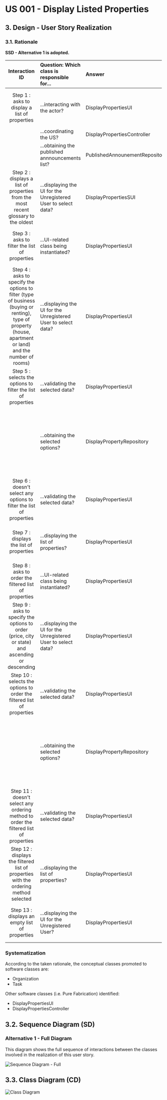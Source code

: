 # US 001 - Display Listed Properties

## 3. Design - User Story Realization

### 3.1. Rationale

**SSD - Alternative 1 is adopted.**

|                                                                       Interaction ID                                                                       | Question: Which class is responsible for...                    | Answer                         | Justification (with patterns)                                                                                                                                                                                                                       |
|:----------------------------------------------------------------------------------------------------------------------------------------------------------:|:---------------------------------------------------------------|:-------------------------------|:----------------------------------------------------------------------------------------------------------------------------------------------------------------------------------------------------------------------------------------------------|
|                                                       Step 1 : asks to display a list of properties                                                        | ...interacting with the actor?                                 | DisplayPropertiesUI            | Pure Fabrication: there is no reason to assign this responsibility to any existing class in the Domain Model. It is a user interface concern.                                                                                                       |
|                                                                                                                                                            | ...coordinating the US?                                        | DisplayPropertiesController    | Controller                                                                                                                                                                                                                                          |
|                                                                                                                                                            | ...obtaining the published annnouncements list?                | PublishedAnnounementRepository | Creator (Rule 1): in the DM one Announcement has just one Property.                                                                                                                                                                                 |
|                                     Step 2 : displays a list of properties from the most recent glossary to the oldest                                     | ...displaying the UI for the Unregistered User to select data? | DisplayPropertiesSUI           | Pure Fabrication: there is no reason to assign this responsibility to any existing class in the Domain Model. It is a user interface concern.                                                                                                       |
|                                                       Step 3 : asks to filter the list of properties                                                       | ...UI-related class being instantiated?                        | DisplayPropertiesUI            | Pure Fabrication: there is no reason to assign this responsibility to any existing class in the Domain Model. It is a user interface concern.                                                                                                       |
| Step 4 : asks to specify the options to filter (type of business (buying or renting), type of property (house, apartment or land) and the number of rooms) | ...displaying the UI for the Unregistered User to select data? | DisplayPropertiesUI            | Pure Fabrication: there is no reason to assign this responsibility to any existing class in the Domain Model. It is a user interface concern.                                                                                                       |
|                                               Step 5 : selects the options to filter the list of properties                                                | ...validating the selected data?                               | DisplayPropertiesUI            | Pure Fabrication: there is no reason to assign this responsibility to any existing class in the Domain Model. It is a user interface concern.                                                                                                       |
|                                                                                                                                                            | ...obtaining the selected options?                             | DisplayPropertyRepository      | IE: The DisplayPropertyRepository interacts with the user interface to obtain the list of properties. Pure Fabrication: there is no reason to assign this responsibility to any existing class in the Domain Model. It is a user interface concern. |
|                                            Step 6 : doesn't select any options to filter the list of properties                                            | ...validating the selected data?                               | DisplayPropertiesUI            | Pure Fabrication: there is no reason to assign this responsibility to any existing class in the Domain Model. It is a user interface concern.                                                                                                       |
|                                                          Step 7 : displays the list of properties                                                          | ...displaying the list of properties?                          | DisplayPropertiesUI            | Pure Fabrication: there is no reason to assign this responsibility to any existing class in the Domain Model. It is a user interface concern.                                                                                                       |
|                                                   Step 8 : asks to order the filtered list of properties                                                   | ...UI-related class being instantiated?                        | DisplayPropertiesUI            | Pure Fabrication: there is no reason to assign this responsibility to any existing class in the Domain Model. It is a user interface concern.                                                                                                       |
|                              Step 9 : asks to specify the options to order (price, city or state) and ascending or descending                              | ...displaying the UI for the Unregistered User to select data? | DisplayPropertiesUI            | Pure Fabrication: there is no reason to assign this responsibility to any existing class in the Domain Model. It is a user interface concern.                                                                                                       |
|                                           Step 10 : selects the options to order the filtered list of properties                                           | ...validating the selected data?                               | DisplayPropertiesUI            | Pure Fabrication: there is no reason to assign this responsibility to any existing class in the Domain Model. It is a user interface concern.                                                                                                       |
|                                                                                                                                                            | ...obtaining the selected options?                             | DisplayPropertyRepository      | IE: The DisplayPropertyRepository interacts with the user interface to obtain the list of properties. Pure Fabrication: there is no reason to assign this responsibility to any existing class in the Domain Model. It is a user interface concern. |
|                                   Step 11 : doesn't select any ordering method to order the filtered list of properties                                    | ...validating the selected data?                               | DisplayPropertiesUI            | Pure Fabrication: there is no reason to assign this responsibility to any existing class in the Domain Model. It is a user interface concern.                                                                                                       |
|                                    Step 12 : displays the filtered list of properties with the ordering method selected                                    | ...displaying the list of properties?                          | DisplayPropertiesUI            | Pure Fabrication: there is no reason to assign this responsibility to any existing class in the Domain Model. It is a user interface concern.                                                                                                       |
|                                                       Step 13 : displays an empty list of properties                                                       | ...displaying the UI for the Unregistered User?                | DisplayPropertiesUI            | Pure Fabrication: there is no reason to assign this responsibility to any existing class in the Domain Model. It is a user interface concern.                                                                                                       |

### Systematization ##

According to the taken rationale, the conceptual classes promoted to software classes are:

* Organization
* Task

Other software classes (i.e. Pure Fabrication) identified:

* DisplayPropertiesUI
* DisplayPropertiesController


## 3.2. Sequence Diagram (SD)

### Alternative 1 - Full Diagram

This diagram shows the full sequence of interactions between the classes involved in the realization of this user story.

![Sequence Diagram - Full](svg/us01-sequence-diagram-full.svg)

## 3.3. Class Diagram (CD)

![Class Diagram](svg/us01-Class-diagram.svg)